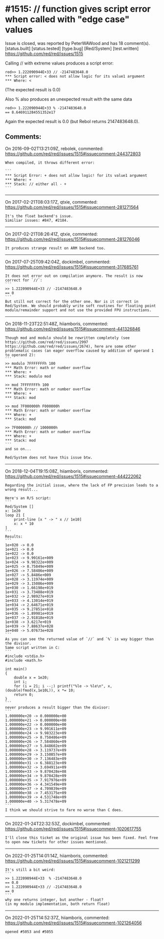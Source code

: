 
#1515: // function gives script error when called with "edge case" values
================================================================================
Issue is closed, was reported by PeterWAWood and has 18 comment(s).
[status.built] [status.tested] [type.bug] [Red/System] [test.written]
<https://github.com/red/red/issues/1515>

Calling // with extreme values produces a script error:

``` Red
red>> 1.222090944E+33 // -2147483648.0 
*** Script error: < does not allow logic for its value1 argument
*** Where: <
```

(The expected result is 0.0)

Also % also produces an unexpected result with the same data

``` Red
red>> 1.222090944E+33 % -2147483648.0 
== 8.646911284551352e17
```

Again the expected result is 0.0 (but Rebol returns 2147483648.0).



Comments:
--------------------------------------------------------------------------------

On 2016-09-02T13:21:09Z, rebolek, commented:
<https://github.com/red/red/issues/1515#issuecomment-244372803>

    When compiled, it throws different error:
    
    ```
    *** Script Error: + does not allow logic! for its value1 argument
    *** Where: +
    *** Stack: // either all - +
    ```

--------------------------------------------------------------------------------

On 2017-02-21T08:03:17Z, qtxie, commented:
<https://github.com/red/red/issues/1515#issuecomment-281271564>

    It's the float backend's issue.
    Similiar issues: #847, #2184.

--------------------------------------------------------------------------------

On 2017-02-21T08:26:41Z, qtxie, commented:
<https://github.com/red/red/issues/1515#issuecomment-281276046>

    It produces strange result on ARM backend too.

--------------------------------------------------------------------------------

On 2017-07-25T09:42:04Z, dockimbel, commented:
<https://github.com/red/red/issues/1515#issuecomment-317685761>

    It does not error out on compilation anymore. The result is now correct for `//`:
    ```
    >> 1.222090944E+33 // -2147483648.0 
    == 0
    ```
    But still not correct for the other one. Nor is it correct in Red/System. We should probably write soft routines for floating point modulo/remainder support and not use the provided FPU instructions.

--------------------------------------------------------------------------------

On 2018-11-23T22:51:48Z, hiiamboris, commented:
<https://github.com/red/red/issues/1515#issuecomment-441326846>

    Though mod and modulo should be rewritten completely (see https://github.com/red/red/issues/2997 https://github.com/red/red/issues/2674), here are some other problematic cases (an eager overflow caused by addition of operand 1 to operand 2):
    ```
    >> modulo 7FFFFFFFh 100
    *** Math Error: math or number overflow
    *** Where: +
    *** Stack: modulo mod  
    
    >> mod 7FFFFFFFh 100
    *** Math Error: math or number overflow
    *** Where: +
    *** Stack: mod 
    
    >> mod 7F000000h F000000h
    *** Math Error: math or number overflow
    *** Where: +
    *** Stack: mod  
    
    >> 7F000000h // 1000000h
    *** Math Error: math or number overflow
    *** Where: +
    *** Stack: mod  
    ```
    and so on...
    
    Red/System does not have this issue btw.

--------------------------------------------------------------------------------

On 2018-12-04T19:15:08Z, hiiamboris, commented:
<https://github.com/red/red/issues/1515#issuecomment-444222062>

    Regarding the initial issue, where the lack of FP precision leads to a wrong result...
    
    Here's an R/S script:
    ```
    Red/System []
    x: 1e20
    loop 21 [
    	print-line [x " -> " x // 1e10]
    	x: x * 10
    ]
    ```
    Results:
    ```
    1e+020 -> 0.0
    1e+021 -> 0.0
    1e+022 -> 0.0
    1e+023 -> 9.99161e+009
    1e+024 -> 9.98322e+009
    1e+025 -> 8.75849e+009
    1e+026 -> 7.58486e+009
    1e+027 -> 5.8486e+009
    1e+028 -> 3.11974e+009
    1e+029 -> 3.15086e+009
    1e+030 -> 1.66198e+019
    1e+031 -> 3.73488e+019
    1e+032 -> 2.98927e+019
    1e+033 -> 4.13014e+019
    1e+034 -> 2.64671e+019
    1e+035 -> 9.27851e+018
    1e+036 -> 1.89981e+019
    1e+037 -> 2.91818e+019
    1e+038 -> 3.6217e+019
    1e+039 -> 7.88637e+028
    1e+040 -> 5.07673e+028
    ```
    As you can see the returned value of `//` and `%` is way bigger than the divisor.
    Same script written in C:
    ```
    #include <stdio.h>
    #include <math.h>
    
    int main()
    {
    	double x = 1e20;
    	int i;
    	for (i = 21; i --;) printf("%le -> %le\n", x, (double)fmod(x,1e10L)), x *= 10;
    	return 0;
    }
    ```
    never produces a result bigger than the divisor:
    ```
    1.000000e+20 -> 0.000000e+00
    1.000000e+21 -> 0.000000e+00
    1.000000e+22 -> 0.000000e+00
    1.000000e+23 -> 9.991611e+09
    1.000000e+24 -> 9.983223e+09
    1.000000e+25 -> 8.758486e+09
    1.000000e+26 -> 7.584860e+09
    1.000000e+27 -> 5.848602e+09
    1.000000e+28 -> 3.119737e+09
    1.000000e+29 -> 3.150857e+09
    1.000000e+30 -> 7.136483e+09
    1.000000e+31 -> 6.388123e+09
    1.000000e+32 -> 3.694911e+09
    1.000000e+33 -> 9.870428e+08
    1.000000e+34 -> 9.870428e+09
    1.000000e+35 -> 7.917976e+09
    1.000000e+36 -> 4.341549e+09
    1.000000e+37 -> 4.709839e+09
    1.000000e+38 -> 7.453175e+09
    1.000000e+39 -> 4.531748e+09
    1.000000e+40 -> 5.317478e+09
    ```
    I think we should strive to fare no worse than C does.

--------------------------------------------------------------------------------

On 2022-01-24T22:32:53Z, dockimbel, commented:
<https://github.com/red/red/issues/1515#issuecomment-1020617755>

    I'll close this ticket as the original issue has been fixed. Feel free to open new tickets for other issues mentioned.

--------------------------------------------------------------------------------

On 2022-01-25T14:01:14Z, hiiamboris, commented:
<https://github.com/red/red/issues/1515#issuecomment-1021211299>

    It's still a bit weird:
    ```
    >> 1.222090944E+33  % -2147483648.0
    == 0.0
    >> 1.222090944E+33 // -2147483648.0
    == 0
    ```
    why one returns integer, but another - float?
    (in my modulo implementation, both return float)

--------------------------------------------------------------------------------

On 2022-01-25T14:52:37Z, hiiamboris, commented:
<https://github.com/red/red/issues/1515#issuecomment-1021264056>

    opened #5053 and #5055

